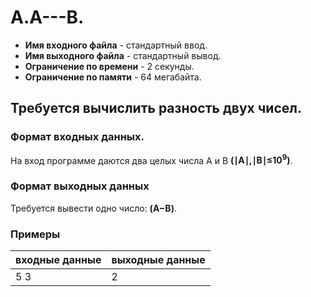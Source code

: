 # A.A---B.

* **Имя входного файла** - стандартный ввод.
* **Имя выходного файла** - стандартный вывод.
* **Ограничение по времени** - 2 секунды.
* **Ограничение по памяти** - 64 мегабайта.

## Требуется вычислить разность двух чисел.
### Формат входных данных.
На вход программе даются два целых числа A и B **(∣A∣,∣B∣≤10<sup>9</sup>)**.
### Формат выходных данных
Требуется вывести одно число: **(A−B)**.

### Примеры
**входные данные** | **выходные данные**
--|--
5 3 | 2

